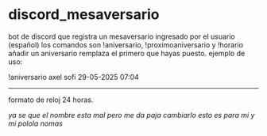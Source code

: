 # discord_mesaversario
bot de discord que registra un mesaversario ingresado por el usuario (español)
los comandos son !aniversario, !proximoaniversario y !horario
añadir un aniversario remplaza el primero que hayas puesto. 
ejemplo de uso:

!aniversario axel sofi 29-05-2025 07:04

-----------
formato de reloj 24 horas.

*ya se que el nombre esta mal pero me da paja cambiarlo esto es para mi y mi polola nomas*
